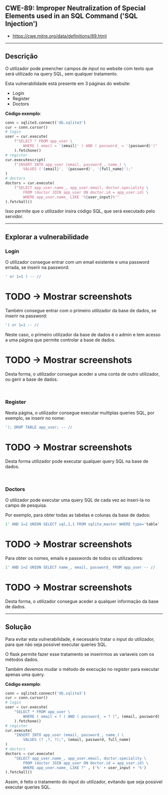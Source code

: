 ## CWE-89: Improper Neutralization of Special Elements used in an SQL Command ('SQL Injection')
- https://cwe.mitre.org/data/definitions/89.html

---
## Descrição

O utilizador pode preencher campos de *input* no website com texto que será utilizado na query SQL, sem qualquer tratamento. 

Esta vulnerabilidade está presente em 3 páginas do website:
- Login
- Register
- Doctors

**Código exemplo**:
```python
conn = sqlite3.connect('db.sqlite3')
cur = conn.cursor()
# login
user = cur.execute(
    f"SELECT * FROM app_user \
        WHERE ( email = '{email}' ) AND ( password_ = '{password}')"
    ).fetchone()
# register
cur.executescript(
    f"INSERT INTO app_user (email, password_, name_) \
        VALUES ('{email}', '{password}', '{full_name}');"
)
# doctors
doctors = cur.execute(
    f"SELECT app_user.name_, app_user.email, doctor.speciality \
        FROM (doctor JOIN app_user ON doctor.id = app_user.id) \
        WHERE app_user.name_ LIKE '%{user_input}%'"
).fetchall()
```

Isso permite que o utilizador insira código SQL, que será executado pelo servidor.

---
## Explorar a vulnerabilidade

### Login

O utilizador consegue entrar com um email existente e uma password errada, se inserir na password:
```sql
' or 1=1 ) -- //
```

# TODO -> Mostrar screenshots

Também consegue entrar com o primeiro utilizador da base de dados, se inserir na password:
```sql
') or 1=1 -- //
```

Neste caso, o primeiro utilizador da base de dados é o admin e tem acesso a uma página que permite controlar a base de dados.

# TODO -> Mostrar screenshots

Desta forma, o utilizador consegue aceder a uma conta de outro utilizador, ou gerir a base de dados.

<br>

### Register

Nesta página, o utilizador consegue executar multiplas queries SQL, por exemplo, se inserir no nome:
```sql
'); DROP TABLE app_user; -- //
```

# TODO -> Mostrar screenshots

Desta forma utilizador pode executar qualquer query SQL na base de dados.

<br>

### Doctors

O utilizador pode executar uma query SQL de cada vez ao inseri-la no campo de pesquisa.

Por exemplo, para obter todas as tabelas e colunas da base de dados:
```sql
1' AND 1=2 UNION SELECT sql,1,1 FROM sqlite_master WHERE type='table' -- //
```

# TODO -> Mostrar screenshots

Para obter os nomes, emails e passwords de todos os utilizadores:
```sql
1' AND 1=2 UNION SELECT name_, email, password_ FROM app_user -- //
```

# TODO -> Mostrar screenshots

Desta forma, o utilizador consegue aceder a qualquer informação da base de dados.

---
## Solução

Para evitar esta vulnerabilidade, é necessário tratar o input do utilizador, para que não seja possível executar queries SQL.

O flask permite fazer esse tratamento se inserirmos as variaveis com os métodos dados.

Também devemos mudar o método de execução no *register* para executar apenas uma query.

**Código exemplo**:
```python
conn = sqlite3.connect('db.sqlite3')
cur = conn.cursor()
# login
user = cur.execute(
    "SELECT * FROM app_user \
        WHERE ( email = ? ) AND ( password_ = ? )", (email, password)
    ).fetchone()
# register
cur.execute(
    "INSERT INTO app_user (email, password_, name_) \
        VALUES (? ,?, ?);", (email, password, full_name)
)
# doctors
doctors = cur.execute(
    "SELECT app_user.name_, app_user.email, doctor.speciality \
        FROM (doctor JOIN app_user ON doctor.id = app_user.id) \
        WHERE app_user.name_ LIKE ?" , ('%' + user_input + '%')
).fetchall()
```

Assim, é feito o tratamento do input do utilizador, evitando que seja possível executar queries SQL.